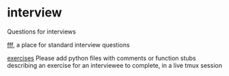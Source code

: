 # interview
Questions for interviews

[fff](./PROMPTS.md), a place for standard interview questions


[exercises](./exercises/) Please add python files with comments or function stubs describing an exercise for an interviewee to complete, in a live tmux session

